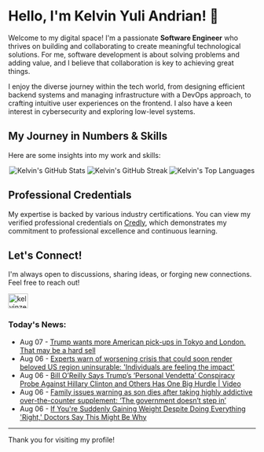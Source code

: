 # Hello, I'm Kelvin Yuli Andrian! 👋

Welcome to my digital space! I'm a passionate **Software Engineer** who thrives on building and collaborating to create meaningful technological solutions. For me, software development is about solving problems and adding value, and I believe that collaboration is key to achieving great things.

I enjoy the diverse journey within the tech world, from designing efficient backend systems and managing infrastructure with a DevOps approach, to crafting intuitive user experiences on the frontend. I also have a keen interest in cybersecurity and exploring low-level systems.

## My Journey in Numbers & Skills

Here are some insights into my work and skills:

<p align="center">
  <img src="https://github-readme-stats.vercel.app/api?username=kelvinzer0&show_icons=true&theme=radical" alt="Kelvin's GitHub Stats" />
  <img src="https://github-readme-streak-stats.herokuapp.com/?user=kelvinzer0&theme=radical" alt="Kelvin's GitHub Streak" />
  <img src="https://github-readme-stats.vercel.app/api/top-langs/?username=kelvinzer0&layout=compact&theme=radical" alt="Kelvin's Top Languages" />
</p>

## Professional Credentials

My expertise is backed by various industry certifications. You can view my verified professional credentials on [Credly](https://www.credly.com/users/kelvin-yuli-andrian/badges), which demonstrates my commitment to professional excellence and continuous learning.

## Let's Connect!

I'm always open to discussions, sharing ideas, or forging new connections. Feel free to reach out!

<p align="left">
    <a href="https://linkedin.com/in/kelvinzero" target="blank"><img align="center" src="https://cdn.jsdelivr.net/npm/simple-icons@3.0.1/icons/linkedin.svg" alt="kelvinzero" height="30" width="40" /></a>
</p>

### Today's News:

<!-- feed start -->
- Aug 07 - [Trump wants more American pick-ups in Tokyo and London. That may be a hard sell](https://finance.yahoo.com/news/trump-wants-more-american-pick-010322230.html)
- Aug 06 - [Experts warn of worsening crisis that could soon render beloved US region uninsurable: 'Individuals are feeling the impact'](https://www.yahoo.com/news/articles/experts-warn-worsening-crisis-could-234500777.html)
- Aug 06 - [Bill O’Reilly Says Trump’s ‘Personal Vendetta’ Conspiracy Probe Against Hillary Clinton and Others Has One Big Hurdle | Video](https://www.yahoo.com/news/articles/bill-o-reilly-says-trump-224608426.html)
- Aug 06 - [Family issues warning as son dies after taking highly addictive over-the-counter supplement: ‘The government doesn’t step in’](https://www.yahoo.com/news/articles/family-issues-warning-son-dies-221623779.html)
- Aug 06 - [If You're Suddenly Gaining Weight Despite Doing Everything 'Right,' Doctors Say This Might Be Why](https://health.yahoo.com/your-body/weight-management/weight-loss/articles/youre-suddenly-gaining-weight-despite-213500604.html)
<!-- feed end -->

---

Thank you for visiting my profile!
